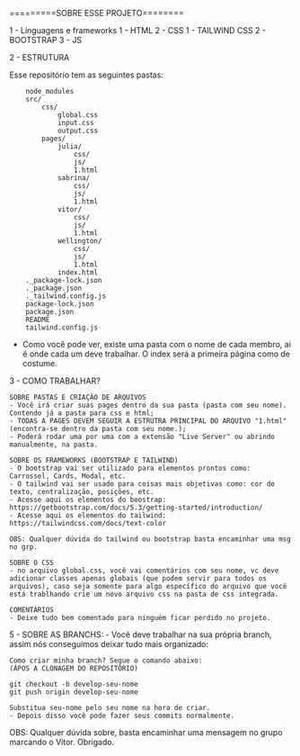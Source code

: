 =========SOBRE ESSE PROJETO========

1 - Linguagens e frameworks
    1 - HTML
    2 - CSS
        1 - TAILWIND CSS 
        2 - BOOTSTRAP
    3 - JS


2 - ESTRUTURA

Esse repositório tem as seguintes pastas:

        node_modules
        src/
            css/
                global.css
                input.css
                output.css
            pages/
                julia/
                    css/
                    js/
                    1.html
                sabrina/
                    css/
                    js/
                    1.html
                vitor/
                    css/
                    js/
                    1.html
                wellington/
                    css/
                    js/
                    1.html
                index.html
        ._package-lock.json
        ._package.json
        ._tailwind.config.js
        package-lock.json
        package.json
        README
        tailwind.config.js

 - Como você pode ver, existe uma pasta com o nome de cada membro, ai é onde cada um deve trabalhar. O index será a primeira página como de costume.


 3 - COMO TRABALHAR?

    SOBRE PASTAS E CRIAÇÃO DE ARQUIVOS
    - Você irá criar suas pages dentro da sua pasta (pasta com seu nome). Contendo já a pasta para css e html;
    - TODAS A PAGES DEVEM SEGUIR A ESTRUTRA PRINCIPAL DO ARQUIVO "1.html" (encontra-se dentro da pasta com seu nome.);
    - Poderá rodar uma por uma com a extensão "Live Server" ou abrindo manualmente, na pasta.

    SOBRE OS FRAMEWORKS (BOOTSTRAP E TAILWIND)
    - O bootstrap vai ser utilizado para elementos prontos como: Carrossel, Cards, Modal, etc.
    - O tailwind vai ser usado para coisas mais objetivas como: cor do texto, centralização, posições, etc.
    - Acesse aqui os elementos do boostrap: https://getbootstrap.com/docs/5.3/getting-started/introduction/
    - Acesse aqui os elementos do tailwind: https://tailwindcss.com/docs/text-color

    OBS: Qualquer dúvida do tailwind ou bootstrap basta encaminhar uma msg no grp.

    SOBRE O CSS
    - no arquivo global.css, você vai comentários com seu nome, vc deve adicionar classes apenas globais (que podem servir para todos os arquivos), caso seja somente para algo específico do arquivo que você está trablhando crie um novo arquivo css na pasta de css integrada.

    COMENTÁRIOS
    - Deixe tudo bem comentado para ninguém ficar perdido no projeto.


5 - SOBRE AS BRANCHS:
    - Você deve trabalhar na sua própria branch, assim nós conseguimos deixar tudo mais organizado:
    
    Como criar minha branch? Segue o comando abaixo:
    (ÁPOS A CLONAGEM DO REPOSITÓRIO)

    git checkout -b develop-seu-nome
    git push origin develop-seu-nome

    Substitua seu-nome pelo seu nome na hora de criar.
    - Depois disso você pode fazer seus commits normalmente.



OBS: Qualquer dúvida sobre, basta encaminhar uma mensagem no grupo marcando o Vitor. Obrigado. 



